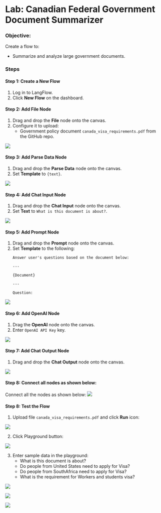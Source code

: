 
# **Lab: Canadian Federal Government Document Summarizer**

### **Objective**:
Create a flow to:
- Summarize and analyze large government documents.

### **Steps**

#### **Step 1: Create a New Flow**
1. Log in to LangFlow.
2. Click **New Flow** on the dashboard.


#### **Step 2: Add File Node**
1. Drag and drop the **File** node onto the canvas.
2. Configure it to upload:
   - Government policy document `canada_visa_requirements.pdf` from the GitHub repo.

![](./images/s1.png)

#### **Step 3: Add Parse Data Node**
1. Drag and drop the **Parse Data** node onto the canvas.
2. Set **Template** to `{text}`.

![](./images/s2.png)

#### **Step 4: Add Chat Input Node**
1. Drag and drop the **Chat Input** node onto the canvas.
2. Set **Text** to `What is this document is about?`.

![](./images/s3.png)

#### **Step 5: Add Prompt Node**
1. Drag and drop the **Prompt** node onto the canvas.
2. Set **Template** to the following:
   ```
   Answer user's questions based on the document below:

   ---

   {Document}

   ---

   Question:
   ```


![](./images/s4.png)

#### **Step 6: Add OpenAI Node**
1. Drag the **OpenAI** node onto the canvas.
2. Enter `OpenAI API Key` key.

![](./images/s5.png)


#### **Step 7: Add Chat Output Node**
1. Drag and drop the **Chat Output** node onto the canvas.

![](./images/s6.png)

#### **Step 8: Connect all nodes as shown below:**

Connect all the nodes as shown below:
![](./images/sf.png)



#### **Step 8: Test the Flow**

1. Upload file `canada_visa_requirements.pdf` and click **Run** icon:

![](./images/s7.png)

2. Click Playground button:

![](./images/p1.png)

3. Enter sample data in the playground:
   - What is this document is about?
   - Do people from United States need to apply for Visa?
   - Do people from SouthAfrica need to apply for Visa?
   - What is the requirement for Workers and students visa?

![](./images/s8.png)

![](./images/s9.png)

![](./images/s10.png)